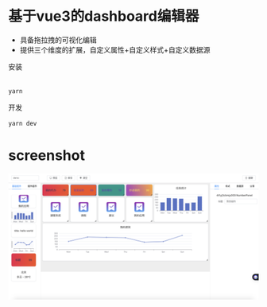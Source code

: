 # 基于vue3的dashboard编辑器

* 具备拖拉拽的可视化编辑
* 提供三个维度的扩展，自定义属性+自定义样式+自定义数据源


安装

```bash

yarn

```

开发

```bash
yarn dev
```


# screenshot

<img src="./screenshot.png"></img>